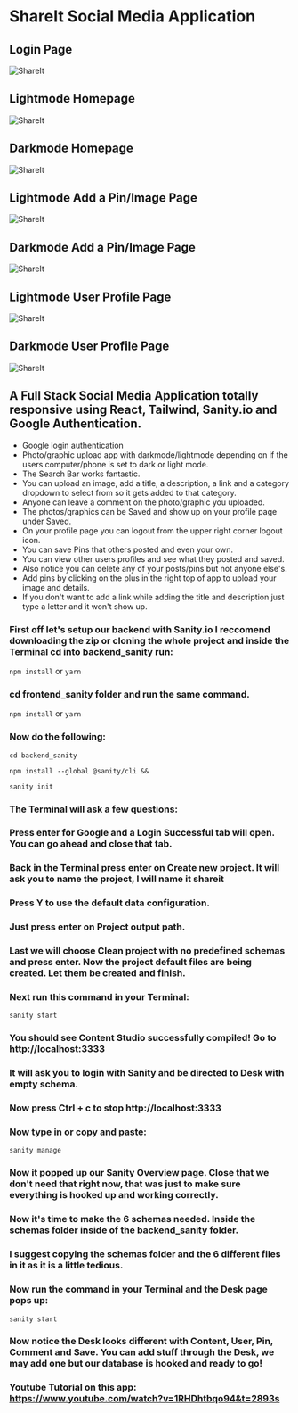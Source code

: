 # ShareIt Social Media Application

## Login Page
![ShareIt](https://expertdesign.cc/share-it/login.jpg)

## Lightmode Homepage
![ShareIt](https://expertdesign.cc/share-it/screenshot-lightmode.jpg)
## Darkmode Homepage
![ShareIt](https://expertdesign.cc/share-it/screenshot-darkmode.jpg)

## Lightmode Add a Pin/Image Page
![ShareIt](https://expertdesign.cc/share-it/screenshot-upload-image--page-lightmode.jpg)

## Darkmode Add a Pin/Image Page
![ShareIt](https://expertdesign.cc/share-it/screenshot-upload-image--page-darkmode.jpg)

## Lightmode User Profile Page
![ShareIt](https://expertdesign.cc/share-it/screenshot-user-profile-page-lightmode.jpg)

## Darkmode User Profile Page
![ShareIt](https://expertdesign.cc/share-it/screenshot-user-profile-page-darkmode.jpg)

## A Full Stack Social Media Application totally responsive using React, Tailwind, Sanity.io and Google Authentication.

- Google login authentication
- Photo/graphic upload app with darkmode/lightmode depending on if the users computer/phone is set to dark or light mode.
- The Search Bar works fantastic.
- You can upload an image, add a title, a description, a link and a category dropdown to select from so it gets added to that category.
- Anyone can leave a comment on the photo/graphic you uploaded. 
- The photos/graphics can be Saved and show up on your profile page under Saved.
- On your profile page you can logout from the upper right corner logout icon.
- You can save Pins that others posted and even your own.
- You can view other users profiles and see what they posted and saved. 
- Also notice you can delete any of your posts/pins but not anyone else's. 
- Add pins by clicking on the plus in the right top of app to upload your image and details.
- If you don't want to add a link while adding the title and description just type a letter and it won't show up.

### First off let's setup our backend with Sanity.io I reccomend downloading the zip or cloning the whole project and inside the Terminal cd into backend_sanity run:
`npm install` 
or
`yarn`
### cd frontend_sanity folder and run the same command.
`npm install` 
or
`yarn`

### Now do the following:

`cd backend_sanity`

`npm install --global @sanity/cli &&`

`sanity init`

### The Terminal will ask a few questions:
### Press enter for Google and a Login Successful tab will open. You can go ahead and close that tab.
### Back in the Terminal press enter on Create new project. It will ask you to name the project, I will name it shareit
### Press Y to use the default data configuration.
### Just press enter on Project output path.
### Last we will choose Clean project with no predefined schemas and press enter. Now the project default files are being created. Let them be created and finish.
### Next run this command in your Terminal:
`sanity start`
### You should see Content Studio successfully compiled! Go to http://localhost:3333
### It will ask you to login with Sanity and be directed to Desk with empty schema. 
### Now press Ctrl + c to stop http://localhost:3333
### Now type in or copy and paste:
`sanity manage`
### Now it popped up our Sanity Overview page. Close that we don't need that right now, that was just to make sure everything is hooked up and working correctly.
### Now it's time to make the 6 schemas needed. Inside the schemas folder inside of the backend_sanity folder.
### I suggest copying the schemas folder and the 6 different files in it as it is a little tedious.
### Now run the command in your Terminal and the Desk page pops up:
`sanity start`
### Now notice the Desk looks different with Content, User, Pin, Comment and Save. You can add stuff through the Desk, we may add one but our database is hooked and ready to go! 

### Youtube Tutorial on this app: https://www.youtube.com/watch?v=1RHDhtbqo94&t=2893s
